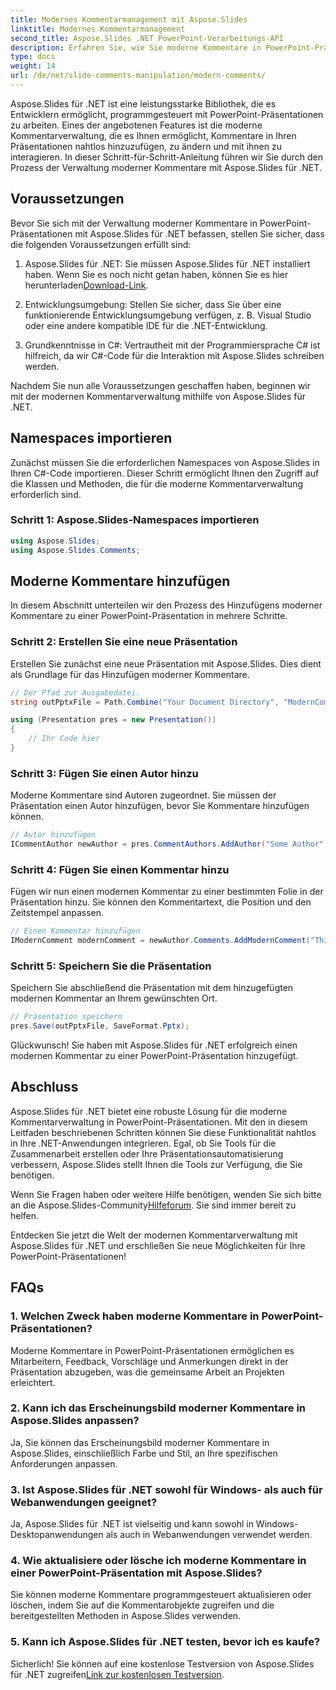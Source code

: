 ```yaml
---
title: Modernes Kommentarmanagement mit Aspose.Slides
linktitle: Modernes Kommentarmanagement
second_title: Aspose.Slides .NET PowerPoint-Verarbeitungs-API
description: Erfahren Sie, wie Sie moderne Kommentare in PowerPoint-Präsentationen mit Aspose.Slides für .NET verwalten. Mühelos zusammenarbeiten!
type: docs
weight: 14
url: /de/net/slide-comments-manipulation/modern-comments/
---
```


Aspose.Slides für .NET ist eine leistungsstarke Bibliothek, die es Entwicklern ermöglicht, programmgesteuert mit PowerPoint-Präsentationen zu arbeiten. Eines der angebotenen Features ist die moderne Kommentarverwaltung, die es Ihnen ermöglicht, Kommentare in Ihren Präsentationen nahtlos hinzuzufügen, zu ändern und mit ihnen zu interagieren. In dieser Schritt-für-Schritt-Anleitung führen wir Sie durch den Prozess der Verwaltung moderner Kommentare mit Aspose.Slides für .NET.

## Voraussetzungen

Bevor Sie sich mit der Verwaltung moderner Kommentare in PowerPoint-Präsentationen mit Aspose.Slides für .NET befassen, stellen Sie sicher, dass die folgenden Voraussetzungen erfüllt sind:

1.  Aspose.Slides für .NET: Sie müssen Aspose.Slides für .NET installiert haben. Wenn Sie es noch nicht getan haben, können Sie es hier herunterladen[Download-Link](https://releases.aspose.com/slides/net/).

2. Entwicklungsumgebung: Stellen Sie sicher, dass Sie über eine funktionierende Entwicklungsumgebung verfügen, z. B. Visual Studio oder eine andere kompatible IDE für die .NET-Entwicklung.

3. Grundkenntnisse in C#: Vertrautheit mit der Programmiersprache C# ist hilfreich, da wir C#-Code für die Interaktion mit Aspose.Slides schreiben werden.

Nachdem Sie nun alle Voraussetzungen geschaffen haben, beginnen wir mit der modernen Kommentarverwaltung mithilfe von Aspose.Slides für .NET.

## Namespaces importieren

Zunächst müssen Sie die erforderlichen Namespaces von Aspose.Slides in Ihren C#-Code importieren. Dieser Schritt ermöglicht Ihnen den Zugriff auf die Klassen und Methoden, die für die moderne Kommentarverwaltung erforderlich sind.

### Schritt 1: Aspose.Slides-Namespaces importieren

```csharp
using Aspose.Slides;
using Aspose.Slides.Comments;
```

## Moderne Kommentare hinzufügen

In diesem Abschnitt unterteilen wir den Prozess des Hinzufügens moderner Kommentare zu einer PowerPoint-Präsentation in mehrere Schritte.

### Schritt 2: Erstellen Sie eine neue Präsentation

Erstellen Sie zunächst eine neue Präsentation mit Aspose.Slides. Dies dient als Grundlage für das Hinzufügen moderner Kommentare.

```csharp
// Der Pfad zur Ausgabedatei.
string outPptxFile = Path.Combine("Your Document Directory", "ModernComments_out.pptx");

using (Presentation pres = new Presentation())
{
    // Ihr Code hier
}
```

### Schritt 3: Fügen Sie einen Autor hinzu

Moderne Kommentare sind Autoren zugeordnet. Sie müssen der Präsentation einen Autor hinzufügen, bevor Sie Kommentare hinzufügen können.

```csharp
// Autor hinzufügen
ICommentAuthor newAuthor = pres.CommentAuthors.AddAuthor("Some Author", "SA");
```

### Schritt 4: Fügen Sie einen Kommentar hinzu

Fügen wir nun einen modernen Kommentar zu einer bestimmten Folie in der Präsentation hinzu. Sie können den Kommentartext, die Position und den Zeitstempel anpassen.

```csharp
// Einen Kommentar hinzufügen
IModernComment modernComment = newAuthor.Comments.AddModernComment("This is a modern comment", pres.Slides[0], null, new PointF(100, 100), DateTime.Now);
```

### Schritt 5: Speichern Sie die Präsentation

Speichern Sie abschließend die Präsentation mit dem hinzugefügten modernen Kommentar an Ihrem gewünschten Ort.

```csharp
// Präsentation speichern
pres.Save(outPptxFile, SaveFormat.Pptx);
```

Glückwunsch! Sie haben mit Aspose.Slides für .NET erfolgreich einen modernen Kommentar zu einer PowerPoint-Präsentation hinzugefügt.

## Abschluss

Aspose.Slides für .NET bietet eine robuste Lösung für die moderne Kommentarverwaltung in PowerPoint-Präsentationen. Mit den in diesem Leitfaden beschriebenen Schritten können Sie diese Funktionalität nahtlos in Ihre .NET-Anwendungen integrieren. Egal, ob Sie Tools für die Zusammenarbeit erstellen oder Ihre Präsentationsautomatisierung verbessern, Aspose.Slides stellt Ihnen die Tools zur Verfügung, die Sie benötigen.

 Wenn Sie Fragen haben oder weitere Hilfe benötigen, wenden Sie sich bitte an die Aspose.Slides-Community[Hilfeforum](https://forum.aspose.com/). Sie sind immer bereit zu helfen.

Entdecken Sie jetzt die Welt der modernen Kommentarverwaltung mit Aspose.Slides für .NET und erschließen Sie neue Möglichkeiten für Ihre PowerPoint-Präsentationen!

## FAQs

### 1. Welchen Zweck haben moderne Kommentare in PowerPoint-Präsentationen?

Moderne Kommentare in PowerPoint-Präsentationen ermöglichen es Mitarbeitern, Feedback, Vorschläge und Anmerkungen direkt in der Präsentation abzugeben, was die gemeinsame Arbeit an Projekten erleichtert.

### 2. Kann ich das Erscheinungsbild moderner Kommentare in Aspose.Slides anpassen?

Ja, Sie können das Erscheinungsbild moderner Kommentare in Aspose.Slides, einschließlich Farbe und Stil, an Ihre spezifischen Anforderungen anpassen.

### 3. Ist Aspose.Slides für .NET sowohl für Windows- als auch für Webanwendungen geeignet?

Ja, Aspose.Slides für .NET ist vielseitig und kann sowohl in Windows-Desktopanwendungen als auch in Webanwendungen verwendet werden.

### 4. Wie aktualisiere oder lösche ich moderne Kommentare in einer PowerPoint-Präsentation mit Aspose.Slides?

Sie können moderne Kommentare programmgesteuert aktualisieren oder löschen, indem Sie auf die Kommentarobjekte zugreifen und die bereitgestellten Methoden in Aspose.Slides verwenden.

### 5. Kann ich Aspose.Slides für .NET testen, bevor ich es kaufe?

 Sicherlich! Sie können auf eine kostenlose Testversion von Aspose.Slides für .NET zugreifen[Link zur kostenlosen Testversion](https://releases.aspose.com/).